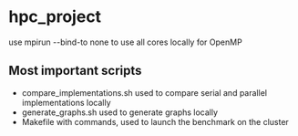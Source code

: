 # hpc_project

use mpirun --bind-to none to use all cores locally for OpenMP

## Most important scripts

- compare_implementations.sh used to compare serial and parallel implementations locally
- generate_graphs.sh used to generate graphs locally
- Makefile with commands, used to launch the benchmark on the cluster